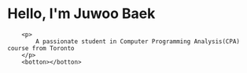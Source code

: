 <html>
        <h1>Hello, I'm Juwoo Baek</h1>
       
        <p>
            A passionate student in Computer Programming Analysis(CPA) course from Toronto
        </p>
        <botton></botton>
        
</html>
